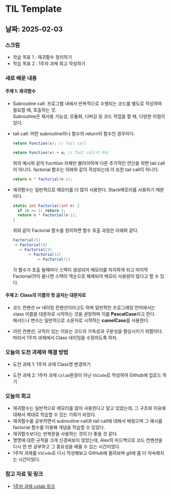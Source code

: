# TIL Template

## 날짜: 2025-02-03

### 스크럼
- 학습 목표 1 : 재귀함수 정리하기
- 학습 목표 2 : 1주차 과제 회고 작성하기

### 새로 배운 내용
#### 주제 1: 재귀함수
- Subroutine call: 프로그램 내에서 반복적으로 수행되는 코드를 별도로 작성하여 필요할 때, 호출하는 것.</br>
Subroutine은 재사용 가능성, 모듈화, 디버깅 등 코드 작업을 할 때, 다양한 이점이 있다.

- tail call: 어떤 subroutine이나 함수의 return이 함수인 경우이다.
    ```csharp
    return Function(x); // Tail call
    ```
    ```csharp
    return Function(x) + a; // Tail call이 아님
    ```
    위의 예시와 같이 fucntion 자체만 불러야하며 다른 추가적인 연산을 하면 tail call이 아니다. factorial 함수는 아래와 같이 작성되는데 이 또한 tail call이 아니다.
    ```csharp
    return n * factorial(n-1);
    ```

- 재귀함수는 일반적으로 메모리를 더 많이 사용한다. Stack메모리를 사용하기 때문이다.
  ```csharp
  static int Factorial(int n) {
    if (n == 1) return 1;
    return n * Factorial(n-1);
  }
  ```
  위와 같이 Factorial 함수를 정의하면 함수 호출 과정은 아래와 같다.
  ```csharp
  Factorial(5)
  -> Factorial(4)
    -> Factorial(3)
        -> Factorial(2)
            -> Factorial(1)
  ```
  각 함수가 호출 될때마다 스택이 생성되어 메모리를 차지하게 되고 마지막 Factorial(1)이 끝나면 스택이 역순으로 해제되어 메모리 사용량이 많다고 할 수 있다.

#### 주제 2: Class의 이름의 첫 글자는 대문자로
- 코드 컨벤션 or 네이밍 컨벤션이라고도 하며 일반적인 프로그래밍 언어에서는 class 이름을 대문자로 시작하는 것을 권장하며 이를 **PascalCase**라고 한다.</br>
매서드나 변수는 일반적으로 소문자로 시작하는 **camelCase**를 사용한다.

- 이런 컨벤션, 규칙이 있는 이유는 코드의 가독성과 구분성을 향상시키기 위함이다. 따라서 1주차 과제에서 Class 네이밍을 수정하도록 하자.

### 오늘의 도전 과제와 해결 방법
- 도전 과제 1: 1주차 과제 Class명 변경하기
  
- 도전 과제 2: 1주차 과제 ```Colab```환경이 아닌 ```VSCode```로 작성하여 Github에 업로드 하기

### 오늘의 회고
- 재귀함수는 일반적으로 메모리를 많이 사용한다고 알고 있었는데, 그 구조와 이유에 대해서 제대로 학습할 수 있는 기회가 되었다.
- 재귀함수를 공부하면서 subroutine call과 tail call에 대해서 배웠으며 그 예시를 factorial 함수를 이용해 개념을 학습할 수 있었다.
- 재귀함수보다는 반복문을 사용하는 것이 더 좋을 것 같다.
- 명명에 대한 규칙을 크게 신경써보지 않았는데, Alex의 피드백으로 코드 컨벤션을 다시 한 번 공부하고 그 중요성을 배울 수 있는 시간이었다.
- 1주차 과제를 ```VSCode```로 다시 작성해보고 GitHub에 올려보며 git에 좀 더 익숙해지는 시간이었다.

### 참고 자료 및 링크
- [1주차 과제 colab 링크](https://colab.research.google.com/drive/14_YKxuLfIH_hAM9zfgGW1DsBOX6djTv4?usp=sharing)